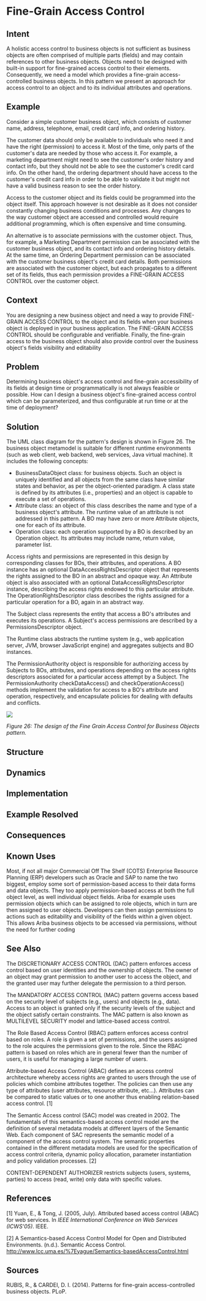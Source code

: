 # **Fine-Grain Access Control**

## **Intent**
A holistic access control to business objects is not sufficient as business objects are often comprised of multiple parts (fields) and may contain references to other business objects. Objects need to be designed with built-in support for fine-grained access control to their elements. Consequently, we need a model which provides a fine-grain access-controlled business objects. In this pattern we present an approach for access control to an object and to its individual attributes and operations.

## **Example**
Consider a simple customer business object, which consists of customer name, address, telephone, email, credit card info, and ordering history.

The customer data should only be available to individuals who need it and have the right (permission) to access it. Most of the time, only parts of the customer's data are needed by those who access it. For example, a marketing department might need to see the customer's order history and contact info, but they should not be able to see the customer's credit card info. On the other hand, the ordering department should have access to the customer's credit card info in order to be able to validate it but might not have a valid business reason to see the order history.

Access to the customer object and its fields could be programmed into the object itself. This approach however is not desirable as it does not consider constantly changing business conditions and processes. Any changes to the way customer object are accessed and controlled would require additional programming, which is often expensive and time consuming.

An alternative is to associate permissions with the customer object. Thus, for example, a Marketing Department permission can be associated with the customer business object, and its contact info and ordering history details. At the same time, an Ordering Department permission can be associated with the customer business object's credit card details. Both permissions are associated with the customer object, but each propagates to a different set of its fields, thus each permission provides a FINE-GRAIN ACCESS CONTROL over the customer object.

## **Context**
You are designing a new business object and need a way to provide FINE-GRAIN ACCESS CONTROL to the object and its fields when your business object is deployed in your business application. The FINE-GRAIN ACCESS CONTROL should be configurable and verifiable. Finally, the fine-grain access to the business object should also provide control over the business object's fields visibility and editability

## **Problem**
Determining business object's access control and fine-grain accessibility of its fields at design time or programmatically is not always feasible or possible. How can I design a business object's fine-grained access control which can be parameterized, and thus configurable at run time or at the time of deployment?

## **Solution**
The UML class diagram for the pattern's design is shown in Figure 26. The business object metamodel is suitable for different runtime environments (such as web client, web backend, web services, Java virtual machine). It includes the following concepts: 

- BusinessDataObject class: for business objects. Such an object is uniquely identified and all objects from the same class have similar states and behavior, as per the object-oriented paradigm. A class state is defined by its attributes (i.e., properties) and an object is capable to execute a set of operations. 
- Attribute class: an object of this class describes the name and type of a business object's attribute. The runtime value of an attribute is not addressed in this pattern. A BO may have zero or more Attribute objects, one for each of its attribute. 
- Operation class: each operation supported by a BO is described by an Operation object. Its attributes may include name, return value, parameter list.

Access rights and permissions are represented in this design by corresponding classes for BOs, their attributes, and operations. A BO instance has an optional DataAccessRightsDescriptor object that represents the rights assigned to the BO in an abstract and opaque way. An Attribute object is also associated with an optional DataAccessRightsDescriptor instance, describing the access rights endowed to this particular attribute. The OperationRightsDescriptor class describes the rights assigned for a particular operation for a BO, again in an abstract way.

The Subject class represents the entity that access a BO's attributes and executes its operations. A Subject's access permissions are described by a PermissionsDescriptor object.

The Runtime class abstracts the runtime system (e.g., web application server, JVM, browser JavaScript engine) and aggregates subjects and BO instances.

The PermissionAuthority object is responsible for authorizing access by Subjects to BOs, attributes, and operations depending on the access rights descriptors associated for a particular access attempt by a Subject. The PermissionAuthority checkDataAccess() and checkOperationAccess() methods implement the validation for access to a BO's attribute and operation, respectively, and encapsulate policies for dealing with defaults and conflicts.

![](./Images/fine-grain_access_control_solution.png)

*Figure 26:  The design of the Fine Grain Access Control for Business Objects pattern.*

## **Structure**


## **Dynamics**


## **Implementation**


## **Example Resolved**


## **Consequences**


## **Known Uses**
Most, if not all major Commercial Off The Shelf (COTS) Enterprise Resource Planning (ERP) developers such as Oracle and SAP to name the two biggest, employ some sort of permission-based access to their data forms and data objects. They too apply permission-based access at both the full object level, as well individual object fields. Ariba for example uses permission objects which can be assigned to role objects, which in turn are then assigned to user objects. Developers can then assign permissions to actions such as editability and visibility of the fields within a given object. This allows Ariba business objects to be accessed via permissions, without the need for further coding

## **See Also**
The DISCRETIONARY ACCESS CONTROL (DAC) pattern enforces access control based on user identities and the ownership of objects. The owner of an object may grant permission to another user to access the object, and the granted user may further delegate the permission to a third person.

The MANDATORY ACCESS CONTROL (MAC) pattern governs access based on the security level of subjects (e.g., users) and objects (e.g., data). Access to an object is granted only if the security levels of the subject and the object satisfy certain constraints. The MAC pattern is also known as MULTILEVEL SECURITY model and lattice-based access control.

The Role Based Access Control (RBAC) pattern enforces access control based on roles. A role is given a set of permissions, and the users assigned to the role acquires the permissions given to the role. Since the RBAC pattern is based on roles which are in general fewer than the number of users, it is useful for managing a large number of users.

Attribute-based Access Control (ABAC) defines an access control architecture whereby access rights are granted to users through the use of policies which combine attributes together. The policies can then use any type of attributes (user attributes, resource attribute, etc...). Attributes can be compared to static values or to one another thus enabling relation-based access control. [1] 

The Semantic Access control (SAC) model was created in 2002. The fundamentals of this semantics-based access control model are the definition of several metadata models at different layers of the Semantic Web. Each component of SAC represents the semantic model of a component of the access control system. The semantic properties contained in the different metadata models are used for the specification of access control criteria, dynamic policy allocation, parameter instantiation and policy validation processes. [2]

CONTENT-DEPENDENT AUTHORIZER restricts subjects (users, systems, parties) to access (read, write) only data with specific values. 

## **References**

[1] Yuan, E., & Tong, J. (2005, July). Attributed based access control (ABAC) for web services. In *IEEE International Conference on Web Services (ICWS'05)*. IEEE.

[2] A Semantics-based Access Control Model for Open and Distributed Environments. (n.d.). Semantic Access Control. http://www.lcc.uma.es/%7Eyague/Semantics-basedAccessControl.html

## **Sources**
RUBIS, R., & CARDEI, D. I. (2014). Patterns for fine-grain access-controlled business objects. PLoP.
